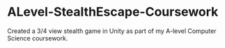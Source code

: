# ALevel-StealthEscape-Coursework
Created a 3/4 view stealth game in Unity as part of my A-level Computer Science coursework.
